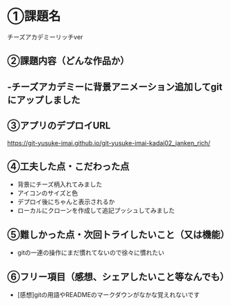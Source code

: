 # ①課題名
チーズアカデミーリッチver

## ②課題内容（どんな作品か）
-チーズアカデミーに背景アニメーション追加してgitにアップしました
-

## ③アプリのデプロイURL
https://git-yusuke-imai.github.io/git-yusuke-imai-kadai02_janken_rich/


## ④工夫した点・こだわった点
- 背景にチーズ柄入れてみました
- アイコンのサイズと色
- デプロイ後にちゃんと表示されるか
- ローカルにクローンを作成して追記プッシュしてみました

## ⑤難しかった点・次回トライしたいこと（又は機能）
- gitの一連の操作にまだ慣れてないので徐々に慣れたい

## ⑥フリー項目（感想、シェアしたいこと等なんでも）
- [感想]gitの用語やREADMEのマークダウンがなかな覚えれないです